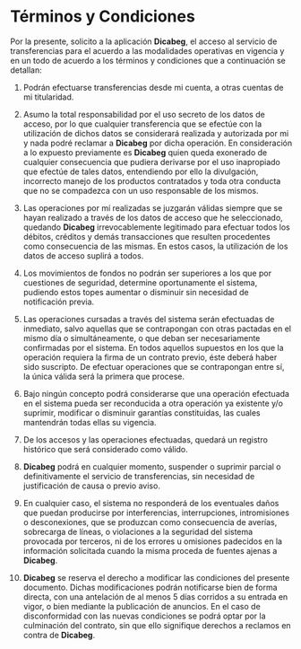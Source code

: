 # Términos y Condiciones

Por la presente, solicito a la aplicación **Dicabeg**, el acceso al servicio de transferencias
para el acuerdo a las modalidades operativas en vigencia y en un todo de acuerdo a los
términos y condiciones que a continuación se detallan:

1. Podrán efectuarse transferencias desde mi cuenta, a otras cuentas de mi titularidad.

2. Asumo la total responsabilidad por el uso secreto de los datos de acceso, por lo que cualquier transferencia que se efectúe con la utilización de dichos datos se considerará realizada y autorizada por mi y nada podré reclamar a **Dicabeg** por dicha operación. En consideración a lo expuesto previamente es **Dicabeg** quien queda exonerado de cualquier consecuencia que pudiera derivarse por el uso inapropiado que efectúe de tales datos, entendiendo por ello la divulgación, incorrecto manejo de los productos contratados y toda otra conducta que no se compadezca con un uso responsable de los mismos. <!-- Queda establecido que la empresa no responderá ni reparará los daños que pudieren ocasionarse por desperfectos mecánicos o por el mal uso que dispense a los medios mecánicos del sistema. -->

3. Las operaciones por mí realizadas se juzgarán válidas siempre que se hayan realizado a través de los datos de acceso que he seleccionado, quedando **Dicabeg** irrevocablemente legitimado para efectuar todos los débitos, créditos y demás transacciones que resulten procedentes como consecuencia de las mismas. En estos casos, la utilización de los datos de acceso suplirá a todos.

4. Los movimientos de fondos no podrán ser superiores a los que por cuestiones de seguridad, determine oportunamente el sistema, pudiendo estos topes aumentar o disminuir sin necesidad de notificación previa.

5. Las operaciones cursadas a través del sistema serán efectuadas de inmediato, salvo aquellas que se contrapongan con otras pactadas en el mismo día o simultáneamente, o que deban ser necesariamente confirmadas por el sistema. En todos aquellos supuestos en los que la operación requiera la firma de un contrato previo, éste deberá haber sido suscripto. De efectuar operaciones que se contrapongan entre sí, la única válida será la primera que procese.

6. Bajo ningún concepto podrá considerarse que una operación efectuada en el sistema pueda ser reconducida a otra operación ya existente y/o suprimir, modificar o disminuir garantías constituidas, las cuales mantendrán todas ellas su vigencia.

7. De los accesos y las operaciones efectuadas, quedará un registro histórico que será considerado como válido.

8. **Dicabeg** podrá en cualquier momento, suspender o suprimir parcial o definitivamente el servicio de transferencias, sin necesidad de justificación de causa o previo aviso.

9. En cualquier caso, el sistema no responderá de los eventuales daños que puedan producirse por interferencias, interrupciones, intromisiones o desconexiones, que se produzcan como consecuencia de averías, sobrecarga de líneas, o violaciones a la seguridad del sistema provocada por terceros, ni de los errores u omisiones padecidos en la información solicitada cuando la misma proceda de fuentes ajenas a **Dicabeg**.

10. **Dicabeg** se reserva el derecho a modificar las condiciones del presente documento. Dichas modificaciones podrán notificarse bien de forma directa, con una antelación de al menos 5 días corridos a su entrada en vigor, o bien mediante la publicación de anuncios. En el caso de disconformidad con las nuevas condiciones se podrá optar por la culminación del contrato, sin que ello signifique derechos a reclamos en contra de **Dicabeg**.
